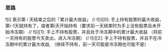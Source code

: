 ### 思路
f[i] 表示第 i 天结束之后的「累计最大收益」
// f[i][0]: 手上持有股票的最大收益， 第i-1天就持有了，或者第i天开始持有（要求前一天结束时为手上没有股票且未开始冷冻期）
// f[i][1]: 手上不持有股票，并且处于冷冻期中的累计最大收益 （将前一天持有的股票今天卖出，进入冷冻期）
// f[i][2]: 手上不持有股票，并且不在冷冻期中的累计最大收益, （继续不持有，前一天可能是冷冻期也可能不是）
